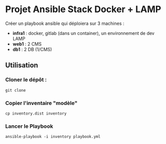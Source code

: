 # Projet Ansible Stack Docker + LAMP

Créer un playbook ansible qui déploiera sur 3 machines :

* **infra1** : docker, gitlab (dans un container), un environnement de dev LAMP
* **web1** : 2 CMS
* **db1** : 2 DB (1/CMS)

## Utilisation

### Cloner le dépôt :

<code>git clone </code>

### Copier l'inventaire "modèle"

<code>cp inventory.dist inventory</code>

### Lancer le Playbook

<code>ansible-playbook -i inventory playbook.yml</code>
